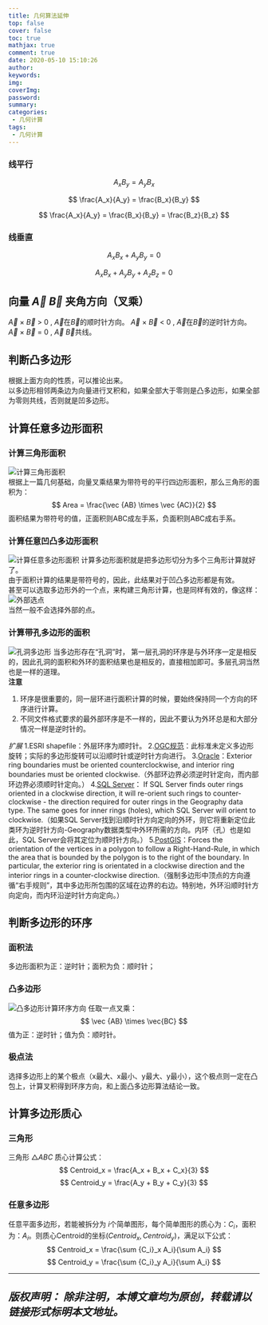 ```yaml
---
title: 几何算法延伸
top: false
cover: false
toc: true
mathjax: true
comment: true
date: 2020-05-10 15:10:26
author:
keywords:
img:
coverImg:
password:
summary:
categories:
 - 几何计算
tags:
 - 几何计算
---
```


### 线平行
$$
A_xB_y = A_yB_x
$$

$$
\frac{A_x}{A_y} = \frac{B_x}{B_y}
$$

$$
\frac{A_x}{A_y} = \frac{B_x}{B_y} = \frac{B_z}{B_z}
$$

### 线垂直
$$
A_xB_x + A_yB_y = 0
$$

$$
A_xB_x + A_yB_y + A_zB_z = 0
$$

## 向量 $\vec A$ $\vec B$ 夹角方向（**叉乘**）
$\vec A$ $\times$ $\vec B$ > 0 , $\vec A$在$\vec B$的顺时针方向。
$\vec A$ $\times$ $\vec B$ < 0 , $\vec A$在$\vec B$的逆时针方向。
$\vec A$ $\times$ $\vec B$ = 0 , $\vec A$ $\vec B$共线。

## 判断凸多边形
根据上面方向的性质，可以推论出来。  
以多边形相邻两条边为向量进行叉积和，如果全部大于零则是凸多边形，如果全部为零则共线，否则就是凹多边形。

## 计算任意多边形面积
### 计算三角形面积
![计算三角形面积](https://jackie_tang.gitee.io/pic_cloud/tri.jpg)  
根据上一篇几何基础，向量叉乘结果为带符号的平行四边形面积，那么三角形的面积为：  
$$
Area = \frac{\vec {AB} \times \vec {AC}}{2}
$$
面积结果为带符号的值，正面积则ABC成左手系，负面积则ABC成右手系。 
### 计算任意凹凸多边形面积
![计算任意多边形面积](https://jackie_tang.gitee.io/pic_cloud/area.jpg)
计算多边形面积就是把多边形切分为多个三角形计算就好了。  
由于面积计算的结果是带符号的，因此，此结果对于凹凸多边形都是有效。  
甚至可以选取多边形外的一个点，来构建三角形计算，也是同样有效的，像这样：  
![外部选点](https://jackie_tang.gitee.io/pic_cloud/area2.jpg)  
当然一般不会选择外部的点。  
### 计算带孔多边形的面积
![孔洞多边形](https://jackie_tang.gitee.io/pic_cloud/area3.jpg) 
当多边形存在“孔洞”时， 第一层孔洞的环序是与外环序一定是相反的，因此孔洞的面积和外环的面积结果也是相反的，直接相加即可。多层孔洞当然也是一样的道理。  
**注意**  
1. 环序是很重要的，同一层环进行面积计算的时候，要始终保持同一个方向的环序进行计算。  
2. 不同文件格式要求的最外部环序是不一样的，因此不要认为外环总是和大部分情况一样是逆时针的。  

*扩展*
1.ESRI shapefile：外层环序为顺时针。
2.[OGC规范](http://www.opengeospatial.org/standards/sfs)：此标准未定义多边形旋转；实际的多边形旋转可以沿顺时针或逆时针方向进行。
3.[Oracle](https://docs.oracle.com/cd/B10501_01/appdev.920/a96630/sdo_objgeom.htm#BGHFDDBF)：Exterior ring boundaries must be oriented counterclockwise, and interior ring boundaries must be oriented clockwise.（外部环边界必须逆时针定向，而内部环边界必须顺时针定向。）
4.[SQL Server](https://docs.microsoft.com/en-us/archive/blogs/edkatibah/working-with-invalid-data-and-the-sql-server-2008-geography-data-type-part-1b)： If SQL Server finds outer rings oriented in a clockwise direction, it will re-orient such rings to counter-clockwise - the direction required for outer rings in the Geography data type. The same goes for inner rings (holes), which SQL Server will orient to clockwise.（如果SQL Server找到沿顺时针方向定向的外环，则它将重新定位此类环为逆时针方向-Geography数据类型中外环所需的方向。内环（孔）也是如此，SQL Server会将其定位为顺时针方向。）
5.[PostGIS](https://postgis.net/docs/ST_ForceRHR.html)：Forces the orientation of the vertices in a polygon to follow a Right-Hand-Rule, in which the area that is bounded by the polygon is to the right of the boundary. In particular, the exterior ring is orientated in a clockwise direction and the interior rings in a counter-clockwise direction.（强制多边形中顶点的方向遵循“右手规则”，其中多边形所包围的区域在边界的右边。特别地，外环沿顺时针方向定向，而内环沿逆时针方向定向。）

## 判断多边形的环序
### 面积法
多边形面积为正：逆时针；面积为负：顺时针； 

### 凸多边形
![凸多边形计算环序方向](https://jackie_tang.gitee.io/pic_cloud/director.jpg) 
任取一点叉乘：  
$$
\vec {AB} \times \vec{BC}
$$
值为正：逆时针；值为负：顺时针。

### 极点法
选择多边形上的某个极点（x最大、x最小、y最大、y最小），这个极点则一定在凸包上，计算叉积得到环序方向，和上面凸多边形算法结论一致。

## 计算多边形质心
### 三角形
三角形 $\triangle ABC$ 质心计算公式：
$$
Centroid_x = \frac{A_x + B_x + C_x}{3}
$$
$$
Centroid_y = \frac{A_y + B_y + C_y}{3}
$$
### 任意多边形
任意平面多边形，若能被拆分为 $i$个简单图形，每个简单图形的质心为：$C_i$，面积为：$A_i$。则质心Centroid的坐标$(Centroid_x, Centroid_y)$，满足以下公式：  
$$
Centroid_x = \frac{\sum {C_i}_x A_i}{\sum A_i}
$$
$$
Centroid_y = \frac{\sum {C_i}_y A_i}{\sum A_i}
$$


---
*版权声明：*
*除非注明，本博文章均为原创，转载请以链接形式标明本文地址。*
---